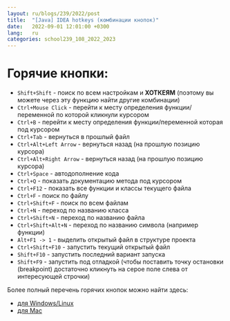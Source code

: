 ```yaml
---
layout: ru/blogs/239/2022/post
title:  "[Java] IDEA hotkeys (комбинации кнопок)"
date:   2022-09-01 12:01:00 +0300
lang:   ru
categories: school239_108_2022_2023
---
```


Горячие кнопки:
===============
- `Shift+Shift` - поиск по всем настройкам и **ХОТКЕЯМ** (поэтому вы можете через эту функцию найти другие комбинации)
- `Ctrl+Mouse Click` - перейти к месту определения функции/переменной по которой кликнули курсором
- `Ctrl+B` - перейти к месту определения функции/переменной которая под курсором
- `Ctrl+Tab` - вернуться в прошлый файл
- `Ctrl+Alt+Left Arrow` - вернуться назад (на прошлую позицию курсора)
- `Ctrl+Alt+Right Arrow` - вернуться назад (на прошлую позицию курсора)
- `Ctrl+Space` - автодополнение кода
- `Ctrl+Q` - показать документацию метода под курсором
- `Ctrl+F12` - показать все функции и классы текущего файла
- `Ctrl+F` - поиск по файлу
- `Ctrl+Shift+F` - поиск по всем файлам
- `Ctrl+N` - переход по названию класса
- `Ctrl+Shift+N` - переход по названию файла
- `Ctrl+Shift+Alt+N` - переход по названию символа (например функции)
- `Alt+F1 -> 1` - выделить открытый файл в структуре проекта
- `Ctrl+Shift+F10` - запустить текущий открытый файл
- `Shift+F10` - запустить последний вариант запуска
- `Shift+F9` - запустить под отладкой (чтобы поставить точку остановки (breakpoint) достаточно кликнуть на серое поле слева от интересующей строчки)

Более полный перечень горячих кнопок можно найти здесь:

- [для Windows/Linux](https://resources.jetbrains.com/storage/products/intellij-idea/docs/IntelliJIDEA_ReferenceCard.pdf)
- [для Mac](https://resources.jetbrains.com/storage/products/intellij-idea/docs/IntelliJIDEA_ReferenceCard.pdf)
